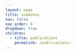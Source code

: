 ```yaml
---
layout: page
title: submenus
nav: false
nav_order: 8
dropdown: true
children:
  - title: publications
    permalink: /publications/
---
```

